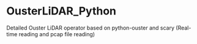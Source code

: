 # OusterLiDAR_Python
Detailed Ouster LiDAR operator based on python-ouster and scary (Real-time reading and pcap file reading)
